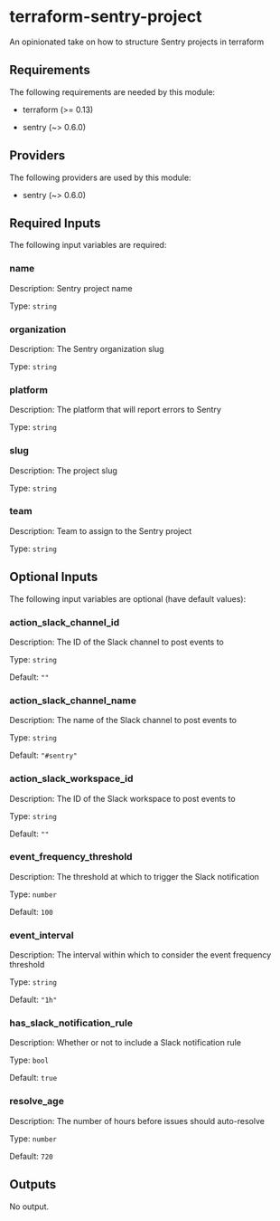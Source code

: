 # terraform-sentry-project
An opinionated take on how to structure Sentry projects in terraform
## Requirements

The following requirements are needed by this module:

- terraform (>= 0.13)

- sentry (~> 0.6.0)

## Providers

The following providers are used by this module:

- sentry (~> 0.6.0)

## Required Inputs

The following input variables are required:

### name

Description: Sentry project name

Type: `string`

### organization

Description: The Sentry organization slug

Type: `string`

### platform

Description: The platform that will report errors to Sentry

Type: `string`

### slug

Description: The project slug

Type: `string`

### team

Description: Team to assign to the Sentry project

Type: `string`

## Optional Inputs

The following input variables are optional (have default values):

### action\_slack\_channel\_id

Description: The ID of the Slack channel to post events to

Type: `string`

Default: `""`

### action\_slack\_channel\_name

Description: The name of the Slack channel to post events to

Type: `string`

Default: `"#sentry"`

### action\_slack\_workspace\_id

Description: The ID of the Slack workspace to post events to

Type: `string`

Default: `""`

### event\_frequency\_threshold

Description: The threshold at which to trigger the Slack notification

Type: `number`

Default: `100`

### event\_interval

Description: The interval within which to consider the event frequency threshold

Type: `string`

Default: `"1h"`

### has\_slack\_notification\_rule

Description: Whether or not to include a Slack notification rule

Type: `bool`

Default: `true`

### resolve\_age

Description: The number of hours before issues should auto-resolve

Type: `number`

Default: `720`

## Outputs

No output.

